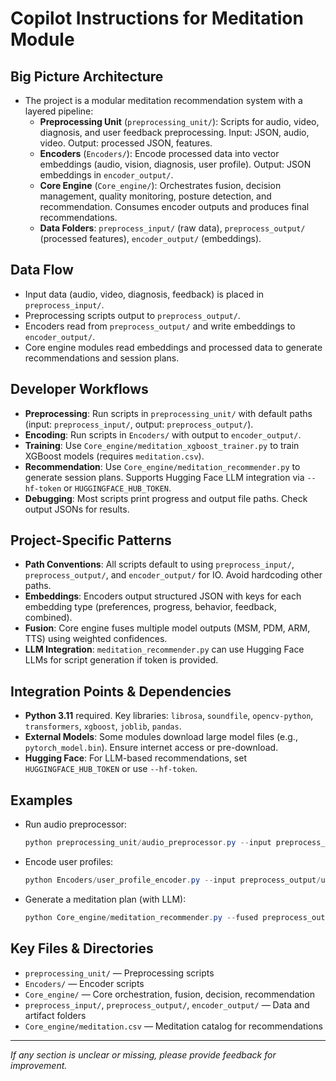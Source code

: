 # Copilot Instructions for Meditation Module

## Big Picture Architecture
- The project is a modular meditation recommendation system with a layered pipeline:
  - **Preprocessing Unit** (`preprocessing_unit/`): Scripts for audio, video, diagnosis, and user feedback preprocessing. Input: JSON, audio, video. Output: processed JSON, features.
  - **Encoders** (`Encoders/`): Encode processed data into vector embeddings (audio, vision, diagnosis, user profile). Output: JSON embeddings in `encoder_output/`.
  - **Core Engine** (`Core_engine/`): Orchestrates fusion, decision management, quality monitoring, posture detection, and recommendation. Consumes encoder outputs and produces final recommendations.
  - **Data Folders**: `preprocess_input/` (raw data), `preprocess_output/` (processed features), `encoder_output/` (embeddings).

## Data Flow
- Input data (audio, video, diagnosis, feedback) is placed in `preprocess_input/`.
- Preprocessing scripts output to `preprocess_output/`.
- Encoders read from `preprocess_output/` and write embeddings to `encoder_output/`.
- Core engine modules read embeddings and processed data to generate recommendations and session plans.

## Developer Workflows
- **Preprocessing**: Run scripts in `preprocessing_unit/` with default paths (input: `preprocess_input/`, output: `preprocess_output/`).
- **Encoding**: Run scripts in `Encoders/` with output to `encoder_output/`.
- **Training**: Use `Core_engine/meditation_xgboost_trainer.py` to train XGBoost models (requires `meditation.csv`).
- **Recommendation**: Use `Core_engine/meditation_recommender.py` to generate session plans. Supports Hugging Face LLM integration via `--hf-token` or `HUGGINGFACE_HUB_TOKEN`.
- **Debugging**: Most scripts print progress and output file paths. Check output JSONs for results.

## Project-Specific Patterns
- **Path Conventions**: All scripts default to using `preprocess_input/`, `preprocess_output/`, and `encoder_output/` for IO. Avoid hardcoding other paths.
- **Embeddings**: Encoders output structured JSON with keys for each embedding type (preferences, progress, behavior, feedback, combined).
- **Fusion**: Core engine fuses multiple model outputs (MSM, PDM, ARM, TTS) using weighted confidences.
- **LLM Integration**: `meditation_recommender.py` can use Hugging Face LLMs for script generation if token is provided.

## Integration Points & Dependencies
- **Python 3.11** required. Key libraries: `librosa`, `soundfile`, `opencv-python`, `transformers`, `xgboost`, `joblib`, `pandas`.
- **External Models**: Some modules download large model files (e.g., `pytorch_model.bin`). Ensure internet access or pre-download.
- **Hugging Face**: For LLM-based recommendations, set `HUGGINGFACE_HUB_TOKEN` or use `--hf-token`.

## Examples
- Run audio preprocessor:
  ```powershell
  python preprocessing_unit/audio_preprocessor.py --input preprocess_input/LibriSpeech --output preprocess_output/audio_features
  ```
- Encode user profiles:
  ```powershell
  python Encoders/user_profile_encoder.py --input preprocess_output/user_feedback_processed.json --output encoder_output/user_profiles_encoded.json
  ```
- Generate a meditation plan (with LLM):
  ```powershell
  python Core_engine/meditation_recommender.py --fused preprocess_output/fused_decision.json --catalog Core_engine/meditation.csv --out Core_engine/meditation_plan.json --use-llama --hf-token hf_xxx...
  ```

## Key Files & Directories
- `preprocessing_unit/` — Preprocessing scripts
- `Encoders/` — Encoder scripts
- `Core_engine/` — Core orchestration, fusion, decision, recommendation
- `preprocess_input/`, `preprocess_output/`, `encoder_output/` — Data and artifact folders
- `Core_engine/meditation.csv` — Meditation catalog for recommendations

---
_If any section is unclear or missing, please provide feedback for improvement._
